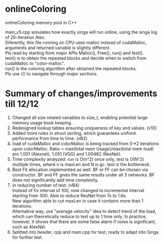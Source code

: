 # onlineColoring
onlineColoring memory pool in C++

main_v5.cpp simulates how exactly singa will run online, using the singa log of 20-iteration Alex.<br />
Diferently, this file running on CPU uses malloc instead of cudaMalloc, arguments and returned variable is slightly different.<br />
Pls read by starting from major APIs Malloc(), Free(), run() and test(). <br />
test() is to obtain the repeated blocks and decide when to switch from cudaMalloc to "color-malloc".<br />
run() is the coloring algorithm after obtained the  repeated blocks.<br />
Pls use /// to navigate through major sections.<br />


# Summary of changes/improvements till 12/12
1. Changed all size related variables to size_t, enabling potential large memory usage book keeping.<br />
2. Redesigned lookup tables ensuring uniqueness of key and values. (v10)<br />
3. Added more rules in struct sorting, which guarantees uniform performance from time to time. (vB2)<br />
4. load of cudaMalloc and colorMalloc is being tracked from 0->2 iterations upon colorMalloc. Ratio = max(total mem Usage)/max(total mem load) are 1.001 (Alexnet), 1.051 (VGG) and 1.00482 (ResNet). <br />
5. Time complexity analyzed: run is O(n^2) once only, test is O(N^2) multiple times, where n is maxLen and N is gc. test is the bottleneck.<br />
6. Best Fit allocation implemented as well. BF or FF can be chosen via constructor. BF and FF gives the same results under all 3 networks. BF does not significantly add time complexity.<br />
7. In reducing number of test: (vB4)<br />
    Instead of fix interval of 100, now changed to incremental interval starting from 300. Able to reduce ResNet from 7s to 1.6s.<br />
    New algorithm able to cut maxLen in case it contains more than 1 iterations.<br />
    Alternative way, use "average velocity" idea to detect trend of the load, which can theoretically reduce to test up to 1 time only. In practice, however, it shows that there are some false alarm if noise is significant, such as AlexNet.<br />
8. Splitted into header, cpp and main.cpp for test, ready to adapt into Singa for further test.<br />
